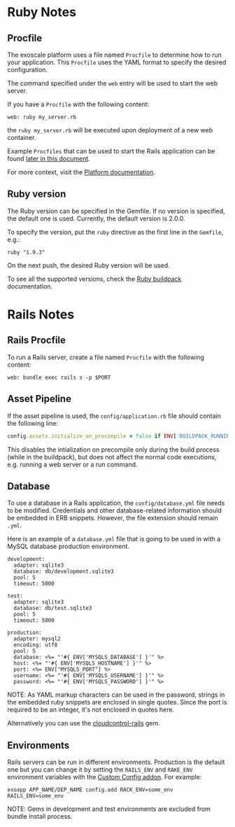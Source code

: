 # Ruby Notes


## Procfile

The exoscale platform uses a file named `Procfile` to determine how to run your
application. This `Procfile` uses the YAML format to specify the desired
configuration.

The command specified under the `web` entry will be used to start the web
server.

If you have a `Procfile` with the following content:
~~~
web: ruby my_server.rb
~~~
the `ruby my_server.rb` will be executed upon deployment of a new web
container.

Example `Procfiles` that can be used to start the Rails application can be found
[later in this document][rails-procfile].

For more context, visit the [Platform documentation][procfile].


## Ruby version

The Ruby version can be specified in the Gemfile. If no version is specified,
the default one is used. Currently, the default version is 2.0.0.

To specify the version, put the `ruby` directive as the first line in the
`Gemfile`, e.g.:
~~~
ruby "1.9.3"
~~~

On the next push, the desired Ruby version will be used.

To see all the supported versions, check the [Ruby buildpack][ruby-buildpack]
documentation.


# Rails Notes


## Rails Procfile

To run a Rails server, create a file named `Procfile` with the following content:

~~~
web: bundle exec rails s -p $PORT
~~~


## Asset Pipeline

If the asset pipeline is used, the `config/application.rb` file should contain the following line:

~~~ruby
config.assets.initialize_on_precompile = false if ENV['BUILDPACK_RUNNING']
~~~

This disables the intialization on precompile only during the build process (while in the buildpack), but does not affect the normal code executions, e.g. running a web server or a run command.


## Database

To use a database in a Rails application, the `config/database.yml` file needs to be modified. Credentials and other database-related information should be embedded in ERB snippets. However, the file extension should remain `.yml`.

Here is an example of a `database.yml` file that is going to be used in with a MySQL database production environment.

~~~erb
development:
  adapter: sqlite3
  database: db/development.sqlite3
  pool: 5
  timeout: 5000

test:
  adapter: sqlite3
  database: db/test.sqlite3
  pool: 5
  timeout: 5000

production:
  adapter: mysql2
  encoding: utf8
  pool: 5
  database: <%= "'#{ ENV['MYSQLS_DATABASE'] }'" %>
  host: <%= "'#{ ENV['MYSQLS_HOSTNAME'] }'" %>
  port: <%= ENV["MYSQLS_PORT"] %>
  username: <%= "'#{ ENV['MYSQLS_USERNAME'] }'" %>
  password: <%= "'#{ ENV['MYSQLS_PASSWORD'] }'" %>
~~~

NOTE: As YAML markup characters can be used in the password, strings in the embedded ruby snippets are enclosed in single quotes. Since the port is required to be an integer, it's not enclosed in quotes here.

Alternatively you can use the [cloudcontrol-rails] gem.


## Environments

Rails servers can be run in different environments. Production is the default one but you can change it by setting the `RAILS_ENV` and `RAKE_ENV` environment variables with the [Custom Config addon](https://community.exoscale.ch/apps/Add-on%20Documentation/Deployment/Custom%20Config/). For example:

~~~
exoapp APP_NAME/DEP_NAME config.add RACK_ENV=some_env RAILS_ENV=some_env
~~~

NOTE: Gems in development and test environments are excluded from bundle install process.



[cloudcontrol-rails]: https://rubygems.org/gems/cloudcontrol-rails
[procfile]: https://community.exoscale.ch/apps/documentation/#version-control-images
[rails-procfile]: #rails-procfile
[ruby-buildpack]: https://github.com/cloudControl/buildpack-ruby
